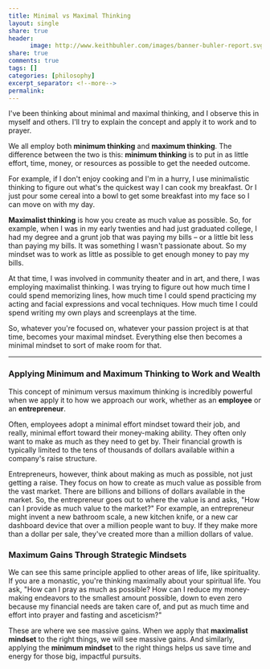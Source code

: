 ```yaml
--- 
title: Minimal vs Maximal Thinking
layout: single
share: true
header:
      image: http://www.keithbuhler.com/images/banner-buhler-report.svg
share: true
comments: true
tags: []
categories: [philosophy]
excerpt_separator: <!--more-->
permalink: 
---
```


I've been thinking about minimal and maximal thinking, and I observe this in myself and others. I'll try to explain the concept and apply it to work and to prayer.

We all employ both **minimum thinking** and **maximum thinking**. The difference between the two is this: **minimum thinking** is to put in as little effort, time, money, or resources as possible to get the needed outcome.

For example, if I don't enjoy cooking and I'm in a hurry, I use minimalistic thinking to figure out what's the quickest way I can cook my breakfast. Or I just pour some cereal into a bowl to get some breakfast into my face so I can move on with my day.

**Maximalist thinking** is how you create as much value as possible. So, for example, when I was in my early twenties and had just graduated college, I had my degree and a grunt job that was paying my bills – or a little bit less than paying my bills. It was something I wasn't passionate about. So my mindset was to work as little as possible to get enough money to pay my bills.

At that time, I was involved in community theater and in art, and there, I was employing maximalist thinking. I was trying to figure out how much time I could spend memorizing lines, how much time I could spend practicing my acting and facial expressions and vocal techniques. How much time I could spend writing my own plays and screenplays at the time.

So, whatever you're focused on, whatever your passion project is at that time, becomes your maximal mindset. Everything else then becomes a minimal mindset to sort of make room for that.

---

### Applying Minimum and Maximum Thinking to Work and Wealth

This concept of minimum versus maximum thinking is incredibly powerful when we apply it to how we approach our work, whether as an **employee** or an **entrepreneur**.

<!--more-->


Often, employees adopt a minimal effort mindset toward their job, and really, minimal effort toward their money-making ability. They often only want to make as much as they need to get by. Their financial growth is typically limited to the tens of thousands of dollars available within a company's raise structure.

Entrepreneurs, however, think about making as much as possible, not just getting a raise. They focus on how to create as much value as possible from the vast market. There are billions and billions of dollars available in the market. So, the entrepreneur goes out to where the value is and asks, "How can I provide as much value to the market?" For example, an entrepreneur might invent a new bathroom scale, a new kitchen knife, or a new car dashboard device that over a million people want to buy. If they make more than a dollar per sale, they've created more than a million dollars of value.

### Maximum Gains Through Strategic Mindsets

We can see this same principle applied to other areas of life, like spirituality. If you are a monastic, you're thinking maximally about your spiritual life. You ask, "How can I pray as much as possible? How can I reduce my money-making endeavors to the smallest amount possible, down to even zero because my financial needs are taken care of, and put as much time and effort into prayer and fasting and asceticism?"

These are where we see massive gains. When we apply that **maximalist mindset** to the right things, we will see massive gains. And similarly, applying the **minimum mindset** to the right things helps us save time and energy for those big, impactful pursuits.